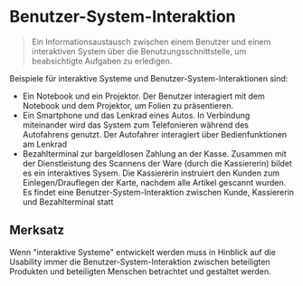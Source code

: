 # Benutzer-System-Interaktion

> Ein Informationsaustausch zwischen einem Benutzer und einem interaktiven
> System über die Benutzungsschnittstelle, um beabsichtigte Aufgaben
> zu erledigen.

Beispiele für interaktive Systeme und Benutzer-System-Interaktionen sind:

- Ein Notebook und ein Projektor. Der Benutzer interagiert mit dem
  Notebook und dem Projektor, um Folien zu präsentieren.
- Ein Smartphone und das Lenkrad eines Autos. In Verbindung miteinander
  wird das System zum Telefonieren während des Autofahrens genutzt.
  Der Autofahrer interagiert über Bedienfunktionen am Lenkrad
- Bezahlterminal zur bargeldlosen Zahlung an der Kasse. Zusammen mit der
  Dienstleistung des Scannens der Ware (durch die Kassiererin) bildet
  es ein interaktives Sysem. Die Kassiererin instruiert den Kunden zum
  Einlegen/Drauflegen der Karte, nachdem alle Artikel gescannt wurden.
  Es findet eine Benutzer-System-Interaktion zwischen Kunde, Kassiererin
  und Bezahlterminal statt

## Merksatz

Wenn "interaktive Systeme" entwickelt werden muss in Hinblick auf die Usability
immer die Benutzer-System-Interaktion zwischen beteiligten Produkten und
beteiligten Menschen betrachtet und gestaltet werden.
